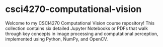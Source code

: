 # csci4270-computational-vision
Welcome to my CSCI4270 Computational Vision course repository! This collection contains six detailed Jupyter Notebooks or PDFs that walk through key concepts in image processing and computational perception, implemented using Python, NumPy, and OpenCV.
